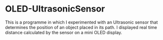 # OLED-UltrasonicSensor
This is a programme in which I experimented with an Ultrasonic sensor that determines the position of an object placed in its path. I displayed real time distance calculated by the sensor on a mini OLED display.
